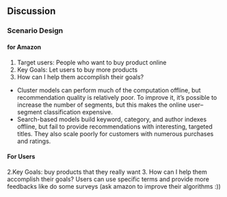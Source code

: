 ## Discussion
### Scenario Design
#### for Amazon
1. Target users:
People who want to buy product online
2. Key Goals:
Let users to buy more products 
3. How can I help them accomplish their goals?
  * Cluster models can perform much of the computation
offline, but recommendation quality
is relatively poor. To improve it, it’s possible to
increase the number of segments, but this
makes the online user–segment classification
expensive.
  * Search-based models build keyword, category,
and author indexes offline, but fail to provide
recommendations with interesting, targeted
titles. They also scale poorly for customers with
numerous purchases and ratings.

#### For Users
2.Key Goals: 
  buy products that they really want
3. How can I help them accomplish their goals?
  Users can use specific terms and provide more feedbacks like do some surveys (ask amazon to improve their algorithms :))

